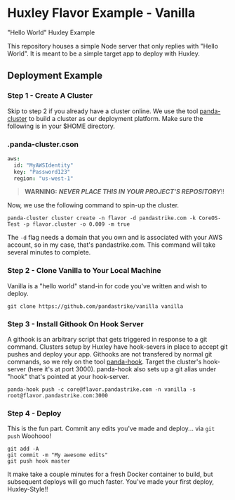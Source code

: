 # Huxley Flavor Example - Vanilla
"Hello World" Huxley Example

This repository houses a simple Node server that only replies with "Hello World".  It is meant to be a simple target app to deploy with Huxley.

## Deployment Example

### Step 1 - Create A Cluster
Skip to step 2 if you already have a cluster online.  We use the tool [panda-cluster][1] to build a cluster as our deployment platform.  Make sure the following is in your $HOME directory.

### .panda-cluster.cson
```coffee
aws:
  id: "MyAWSIdentity"
  key: "Password123"
  region: "us-west-1"
```
> **WARNING:** ***NEVER PLACE THIS IN YOUR PROJECT'S REPOSITORY***!!


Now, we use the following command to spin-up the cluster.

```shell
panda-cluster cluster create -n flavor -d pandastrike.com -k CoreOS-Test -p flavor.cluster -o 0.009 -m true
```
The `-d` flag needs a domain that you own and is associated with your AWS account, so in my case, that's pandastrike.com.  This command will take several minutes to complete.

### Step 2 - Clone Vanilla to Your Local Machine
Vanilla is a "hello world" stand-in for code you've written and wish to deploy.

```shell
git clone https://github.com/pandastrike/vanilla vanilla
```

### Step 3 - Install Githook On Hook Server
A githook is an arbitrary script that gets triggered in response to a git command.  Clusters setup by Huxley have hook-severs in place to accept git pushes and deploy your app.  Githooks are not transfered by normal git commands, so we rely on the tool [panda-hook][2].  Target the cluster's hook-server (here it's at port 3000).  panda-hook also sets up a git alias under "hook" that's pointed at your hook-server.

```shell
panda-hook push -c core@flavor.pandastrike.com -n vanilla -s root@flavor.pandastrike.com:3000
```

### Step 4 - Deploy
This is the fun part.  Commit any edits you've made and deploy...  via `git push`  Woohooo!
```shell
git add -A
git commit -m "My awesome edits"
git push hook master
```

It make take a couple minutes for a fresh Docker container to build, but subsequent deploys will go much faster.  You've made your first deploy, Huxley-Style!!


[1]:https://github.com/pandastrike/panda-cluster
[2]:https://github.com/pandastrike/panda-hook
